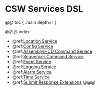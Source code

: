 # CSW Services DSL

@@ toc { .main depth=1 }

@@@ index

* @ref:[Location Service](services/location-service.md)
* @ref:[Config Service](services/config-service.md)
* @ref:[Assembly/HCD Command Service](services/command-service.md)
* @ref:[Sequencer Command Service](services/sequencer-command-service.md)
* @ref:[Event Service](services/event-service.md)
* @ref:[Logging Service](services/logging-service.md)
* @ref:[Alarm Service](services/alarm-service.md)
* @ref:[Time Service](services/time-service.md)
* @ref:[Submit Response Extensions](services/submit-response-extensions.md)
@@@
